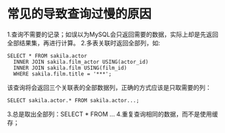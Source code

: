 # 常见的导致查询过慢的原因

1.查询不需要的记录；如误以为MySQL会只返回需要的数据，实际上却是先返回全部结果集，再进行计算。
2.多表关联时返回全部列，如:

```
SELECT * FROM sakila.actor
  INNER JOIN sakila.film_actor USING(actor_id)
  INNER JOIN sakila.film USING(film_id)
  WHERE sakila.film.title = '***';
```
该查询将会返回三个关联表的全部数据列，正确的方式应该是只取需要的列：
```
SELECT sakila.actor.* FROM sakila.actor...;
```
3.总是取出全部列：SELECT * FROM ...
4.重复查询相同的数据，而不是使用缓存；